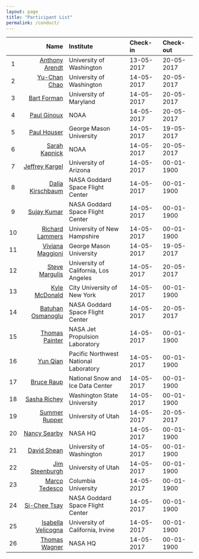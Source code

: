 ```yaml
---
layout: page
title: "Participant List"
permalink: /conduct/
---
```


| | Name | Institute | Check-in | Check-out | 
|:---:|-----:|:----------|:----------|:----------|
 | 1 | [Anthony Arendt](mailto:arendta@uw.edu) | University of Washington |13-05-2017 |20-05-2017 |
| 2 | [Yu-Chan Chao](mailto:chaoy@uw.edu) | University of Washington |14-05-2017 |20-05-2017 |
| 3 | [Bart Forman](mailto:baforman@umd.edu) | University of Maryland |14-05-2017 |20-05-2017 |
| 4 | [Paul Ginoux](mailto:paul.ginoux@noaa.gov) | NOAA |14-05-2017 |20-05-2017 |
| 5 | [Paul Houser](mailto:phouser@gmu.edu) | George Mason University |14-05-2017 |19-05-2017 |
| 6 | [Sarah Kapnick](mailto:sarah.kapnick@noaa.gov) | NOAA |14-05-2017 |20-05-2017 |
| 7 | [Jeffrey Kargel](mailto:jeffreyskargel@hotmail.com) | University of Arizona |14-05-2017 |00-01-1900 |
| 8 | [Dalia Kirschbaum](mailto:dalia.b.kirschbaum@nasa.gov) | NASA Goddard Space Flight Center |14-05-2017 |00-01-1900 |
| 9 | [Sujay Kumar](mailto:sujay.v.kumar@nasa.gov) | NASA Goddard Space Flight Center |14-05-2017 |00-01-1900 |
| 10 | [Richard Lammers](mailto:Richard.Lammers@unh.edu) | University of New Hampshire |14-05-2017 |00-01-1900 |
| 11 | [Viviana Maggioni](mailto:vmaggion@gmu.edu) | George Mason University |14-05-2017 |19-05-2017 |
| 12 | [Steve Margulis](mailto:margulis@seas.ucla.edu) | University of California, Los Angeles |14-05-2017 |20-05-2017 |
| 13 | [Kyle McDonald](mailto:kmcdonald2@ccny.cuny.edu) | City University of New York |14-05-2017 |00-01-1900 |
| 14 | [Batuhan Osmanoglu](mailto:batuhan.osmanoglu@nasa.gov) | NASA Goddard Space Flight Center |14-05-2017 |20-05-2017 |
| 15 | [Thomas Painter](mailto:thomas.painter@jpl.nasa.gov) | NASA Jet Propulsion Laboratory |14-05-2017 |00-01-1900 |
| 16 | [Yun Qian](mailto:yun.qian@pnnl.gov) | Pacific Northwest National Laboratory |14-05-2017 |00-01-1900 |
| 17 | [Bruce Raup](mailto:braup@nsidc.org) | National Snow and Ice Data Center |14-05-2017 |00-01-1900 |
| 18 | [Sasha Richey](mailto:sasha.richey@wsu.edu) | Washington State University |14-05-2017 |00-01-1900 |
| 19 | [Summer Rupper](mailto:summer.rupper@geog.utah.edu) | University of Utah |14-05-2017 |20-05-2017 |
| 20 | [Nancy Searby](mailto:nancy.d.searby@nasa.gov) | NASA HQ |14-05-2017 |00-01-1900 |
| 21 | [David Shean](mailto:dshean@uw.edu) | University of Washington |14-05-2017 |00-01-1900 |
| 22 | [Jim Steenburgh](mailto:jim.steenburgh@utah.edu) | University of Utah |14-05-2017 |00-01-1900 |
| 23 | [Marco Tedesco](mailto:mtedesco@ldeo.columbia.edu) | Columbia University |14-05-2017 |00-01-1900 |
| 24 | [Si-Chee Tsay](mailto:si-chee.tsay@nasa.gov) | NASA Goddard Space Flight Center |14-05-2017 |00-01-1900 |
| 25 | [Isabella Velicogna](mailto:isabella@uci.edu) | University of California, Irvine |14-05-2017 |00-01-1900 |
| 26 | [Thomas Wagner](mailto:thomas.wagner@nasa.gov) | NASA HQ |14-05-2017 |00-01-1900 |

